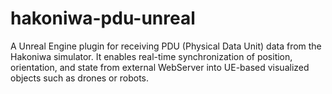 # hakoniwa-pdu-unreal
A Unreal Engine plugin for receiving PDU (Physical Data Unit) data from the Hakoniwa simulator.   It enables real-time synchronization of position, orientation, and state from external WebServer   into UE-based visualized objects such as drones or robots.
